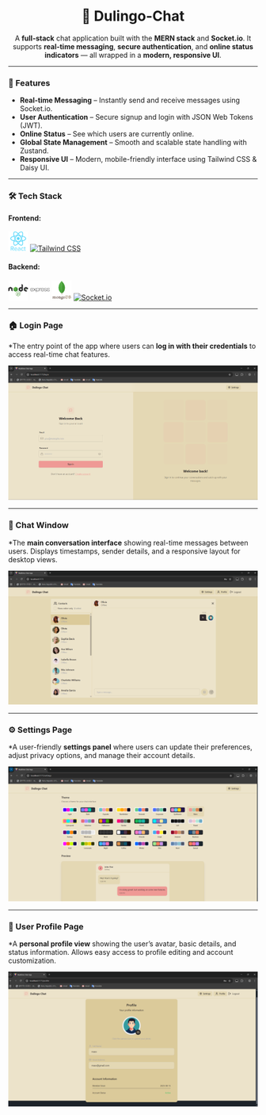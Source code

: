 <h1 align="center">💬 Dulingo-Chat</h1>

<p align="center">
A <b>full-stack</b> chat application built with the <b>MERN stack</b> and <b>Socket.io</b>.  
It supports <b>real-time messaging</b>, <b>secure authentication</b>, and <b>online status indicators</b> — all wrapped in a <b>modern, responsive UI</b>.
</p>

---

<h3>🌟 Features</h3>
<ul>
  <li><b>Real-time Messaging</b> – Instantly send and receive messages using Socket.io.</li>
  <li><b>User Authentication</b> – Secure signup and login with JSON Web Tokens (JWT).</li>
  <li><b>Online Status</b> – See which users are currently online.</li>
  <li><b>Global State Management</b> – Smooth and scalable state handling with Zustand.</li>
  <li><b>Responsive UI</b> – Modern, mobile-friendly interface using Tailwind CSS & Daisy UI.</li>
</ul>

---

<h3>🛠️ Tech Stack</h3>

<h4>Frontend:</h4>
<p>
<a href="https://react.dev/" target="_blank" rel="noreferrer"><img src="https://raw.githubusercontent.com/devicons/devicon/master/icons/react/react-original-wordmark.svg" alt="React" width="40" height="40"/></a>
<a href="https://tailwindcss.com/" target="_blank" rel="noreferrer"><img src="https://www.vectorlogo.zone/logos/tailwindcss/tailwindcss-icon.svg" alt="Tailwind CSS" width="40" height="40"/></a>


</p>

<h4>Backend:</h4>
<p>
<a href="https://nodejs.org" target="_blank" rel="noreferrer"><img src="https://raw.githubusercontent.com/devicons/devicon/master/icons/nodejs/nodejs-original-wordmark.svg" alt="Node.js" width="40" height="40"/></a>
<a href="https://expressjs.com" target="_blank" rel="noreferrer"><img src="https://raw.githubusercontent.com/devicons/devicon/master/icons/express/express-original-wordmark.svg" alt="Express" width="40" height="40"/></a>
<a href="https://www.mongodb.com/" target="_blank" rel="noreferrer"><img src="https://raw.githubusercontent.com/devicons/devicon/master/icons/mongodb/mongodb-original-wordmark.svg" alt="MongoDB" width="40" height="40"/></a>
<a href="https://socket.io/" target="_blank" rel="noreferrer"><img src="https://upload.wikimedia.org/wikipedia/commons/9/96/Socket-io.svg" alt="Socket.io" width="40" height="40"/></a>
</p>

---



### 🏠 Login Page
*The entry point of the app where users can **log in with their credentials** to access real-time chat features.  

![image alt](https://github.com/DulithW/Dulingo-Chat/blob/195fe28839d9c27838e3f7de7f0d3e3956dded9e/Screenshot%202025-08-15%20165430.png)

---

### 💬 Chat Window
*The **main conversation interface** showing real-time messages between users. Displays timestamps, sender details, and a responsive layout for desktop views.  

![image alt](https://github.com/DulithW/Dulingo-Chat/blob/ff1d4b3faedb3446fb3136add3b14b7232f3b96a/Screenshot%202025-08-15%20165720.png)

---

### ⚙️ Settings Page
*A user-friendly **settings panel** where users can update their preferences, adjust privacy options, and manage their account details.  

![image alt](https://github.com/DulithW/Dulingo-Chat/blob/caae5cc00242d4a732ead59c3883ce31534416e6/Screenshot%202025-08-15%20165456.png)

---

### 👤 User Profile Page
*A **personal profile view** showing the user’s avatar, basic details, and status information. Allows easy access to profile editing and account customization.  

![image alt](https://github.com/DulithW/Dulingo-Chat/blob/349a7a71fe627bd3291bdc4fd103f897cfc4a40f/Screenshot%202025-08-15%20165702.png)

